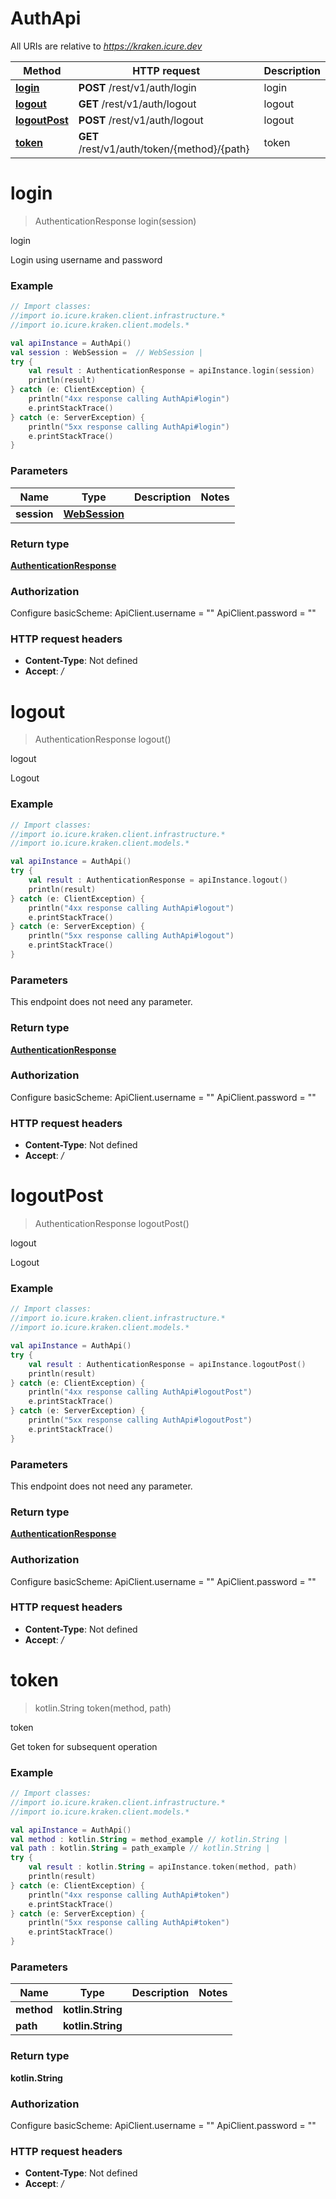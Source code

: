 # AuthApi

All URIs are relative to *https://kraken.icure.dev*

Method | HTTP request | Description
------------- | ------------- | -------------
[**login**](AuthApi.md#login) | **POST** /rest/v1/auth/login | login
[**logout**](AuthApi.md#logout) | **GET** /rest/v1/auth/logout | logout
[**logoutPost**](AuthApi.md#logoutPost) | **POST** /rest/v1/auth/logout | logout
[**token**](AuthApi.md#token) | **GET** /rest/v1/auth/token/{method}/{path} | token


<a name="login"></a>
# **login**
> AuthenticationResponse login(session)

login

Login using username and password

### Example
```kotlin
// Import classes:
//import io.icure.kraken.client.infrastructure.*
//import io.icure.kraken.client.models.*

val apiInstance = AuthApi()
val session : WebSession =  // WebSession | 
try {
    val result : AuthenticationResponse = apiInstance.login(session)
    println(result)
} catch (e: ClientException) {
    println("4xx response calling AuthApi#login")
    e.printStackTrace()
} catch (e: ServerException) {
    println("5xx response calling AuthApi#login")
    e.printStackTrace()
}
```

### Parameters

Name | Type | Description  | Notes
------------- | ------------- | ------------- | -------------
 **session** | [**WebSession**](.md)|  |

### Return type

[**AuthenticationResponse**](AuthenticationResponse.md)

### Authorization


Configure basicScheme:
    ApiClient.username = ""
    ApiClient.password = ""

### HTTP request headers

 - **Content-Type**: Not defined
 - **Accept**: */*

<a name="logout"></a>
# **logout**
> AuthenticationResponse logout()

logout

Logout

### Example
```kotlin
// Import classes:
//import io.icure.kraken.client.infrastructure.*
//import io.icure.kraken.client.models.*

val apiInstance = AuthApi()
try {
    val result : AuthenticationResponse = apiInstance.logout()
    println(result)
} catch (e: ClientException) {
    println("4xx response calling AuthApi#logout")
    e.printStackTrace()
} catch (e: ServerException) {
    println("5xx response calling AuthApi#logout")
    e.printStackTrace()
}
```

### Parameters
This endpoint does not need any parameter.

### Return type

[**AuthenticationResponse**](AuthenticationResponse.md)

### Authorization


Configure basicScheme:
    ApiClient.username = ""
    ApiClient.password = ""

### HTTP request headers

 - **Content-Type**: Not defined
 - **Accept**: */*

<a name="logoutPost"></a>
# **logoutPost**
> AuthenticationResponse logoutPost()

logout

Logout

### Example
```kotlin
// Import classes:
//import io.icure.kraken.client.infrastructure.*
//import io.icure.kraken.client.models.*

val apiInstance = AuthApi()
try {
    val result : AuthenticationResponse = apiInstance.logoutPost()
    println(result)
} catch (e: ClientException) {
    println("4xx response calling AuthApi#logoutPost")
    e.printStackTrace()
} catch (e: ServerException) {
    println("5xx response calling AuthApi#logoutPost")
    e.printStackTrace()
}
```

### Parameters
This endpoint does not need any parameter.

### Return type

[**AuthenticationResponse**](AuthenticationResponse.md)

### Authorization


Configure basicScheme:
    ApiClient.username = ""
    ApiClient.password = ""

### HTTP request headers

 - **Content-Type**: Not defined
 - **Accept**: */*

<a name="token"></a>
# **token**
> kotlin.String token(method, path)

token

Get token for subsequent operation

### Example
```kotlin
// Import classes:
//import io.icure.kraken.client.infrastructure.*
//import io.icure.kraken.client.models.*

val apiInstance = AuthApi()
val method : kotlin.String = method_example // kotlin.String | 
val path : kotlin.String = path_example // kotlin.String | 
try {
    val result : kotlin.String = apiInstance.token(method, path)
    println(result)
} catch (e: ClientException) {
    println("4xx response calling AuthApi#token")
    e.printStackTrace()
} catch (e: ServerException) {
    println("5xx response calling AuthApi#token")
    e.printStackTrace()
}
```

### Parameters

Name | Type | Description  | Notes
------------- | ------------- | ------------- | -------------
 **method** | **kotlin.String**|  |
 **path** | **kotlin.String**|  |

### Return type

**kotlin.String**

### Authorization


Configure basicScheme:
    ApiClient.username = ""
    ApiClient.password = ""

### HTTP request headers

 - **Content-Type**: Not defined
 - **Accept**: */*

